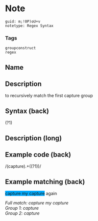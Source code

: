# Note
```
guid: m;!0P)oU+v
notetype: Regex Syntax
```

### Tags
```
groupconstruct
regex
```

## Name


## Description
to recursively match the first capture group

## Syntax (back)
<div>(?1)</div>

## Description (long)


## Example code (back)
<div>/(capture).+((?1))/</div>

## Example matching (back)
<span style="background-color: rgb(0, 170, 255);">capture my capture</span> again<div>
</div><div><i>Full match: capture my capture</i></div><div><i>Group 1: capture</i></div><div><i>Group 2: capture</i></div>

